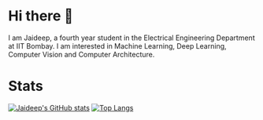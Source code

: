 # Hi there 👋
I am Jaideep, a fourth year student in the Electrical Engineering Department at IIT Bombay. I am interested in Machine Learning, Deep Learning, Computer Vision and Computer Architecture.


# Stats
[![Jaideep's GitHub stats](https://github-readme-stats.vercel.app/api?username=jaideepk3&show_icons=true&theme=dark)](https://github.com/anuraghazra/github-readme-stats)
[![Top Langs](https://github-readme-stats.vercel.app/api/top-langs/?username=jaideepk3&hide_progress=true&theme=dark)](https://github.com/anuraghazra/github-readme-stats)





<!--
[![Top Langs](https://github-readme-stats.vercel.app/api/top-langs/?username=jaideepk3&layout=donut-vertical&theme=dark)](https://github.com/anuraghazra/github-readme-stats)
-->

<!--
**jaideepk3/jaideepk3** is a ✨ _special_ ✨ repository because its `README.md` (this file) appears on your GitHub profile.

Here are some ideas to get you started:

- 🔭 I’m currently working on ...
- 🌱 I’m currently learning ...
- 👯 I’m looking to collaborate on ...
- 🤔 I’m looking for help with ...
- 💬 Ask me about ...
- 📫 How to reach me: ...
- 😄 Pronouns: ...
- ⚡ Fun fact: ...
-->
